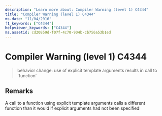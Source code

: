```yaml
---
description: "Learn more about: Compiler Warning (level 1) C4344"
title: "Compiler Warning (level 1) C4344"
ms.date: "11/04/2016"
f1_keywords: ["C4344"]
helpviewer_keywords: ["C4344"]
ms.assetid: cd20859d-f07f-4c70-904b-cb756a53b1ed
---
```

# Compiler Warning (level 1) C4344

> behavior change: use of explicit template arguments results in call to 'function'

## Remarks

A call to a function using explicit template arguments calls a different function than it would if explicit arguments had not been specified

